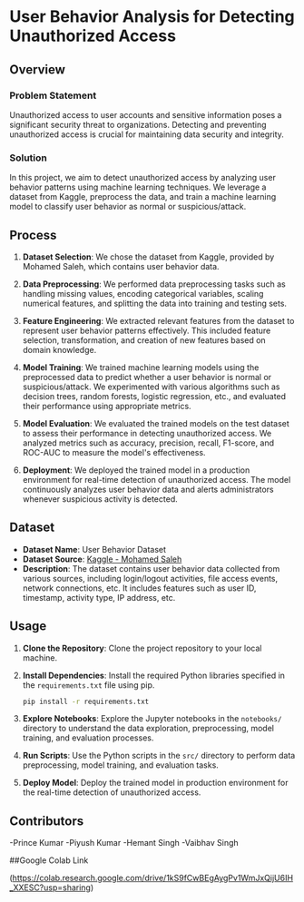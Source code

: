# User Behavior Analysis for Detecting Unauthorized Access

## Overview

### Problem Statement
Unauthorized access to user accounts and sensitive information poses a significant security threat to organizations. Detecting and preventing unauthorized access is crucial for maintaining data security and integrity.

### Solution
In this project, we aim to detect unauthorized access by analyzing user behavior patterns using machine learning techniques. We leverage a dataset from Kaggle, preprocess the data, and train a machine learning model to classify user behavior as normal or suspicious/attack.

## Process

1. **Dataset Selection**: We chose the dataset from Kaggle, provided by Mohamed Saleh, which contains user behavior data.

2. **Data Preprocessing**: We performed data preprocessing tasks such as handling missing values, encoding categorical variables, scaling numerical features, and splitting the data into training and testing sets.

3. **Feature Engineering**: We extracted relevant features from the dataset to represent user behavior patterns effectively. This included feature selection, transformation, and creation of new features based on domain knowledge.

4. **Model Training**: We trained machine learning models using the preprocessed data to predict whether a user behavior is normal or suspicious/attack. We experimented with various algorithms such as decision trees, random forests, logistic regression, etc., and evaluated their performance using appropriate metrics.

5. **Model Evaluation**: We evaluated the trained models on the test dataset to assess their performance in detecting unauthorized access. We analyzed metrics such as accuracy, precision, recall, F1-score, and ROC-AUC to measure the model's effectiveness.

6. **Deployment**: We deployed the trained model in a production environment for real-time detection of unauthorized access. The model continuously analyzes user behavior data and alerts administrators whenever suspicious activity is detected.

## Dataset
- **Dataset Name**: User Behavior Dataset
- **Dataset Source**: [Kaggle - Mohamed Saleh](https://www.kaggle.com/datasets/mohamedsaleh123/datasets123)
- **Description**: The dataset contains user behavior data collected from various sources, including login/logout activities, file access events, network connections, etc. It includes features such as user ID, timestamp, activity type, IP address, etc.


## Usage

1. **Clone the Repository**: Clone the project repository to your local machine.

2. **Install Dependencies**: Install the required Python libraries specified in the `requirements.txt` file using pip.

    ```bash
    pip install -r requirements.txt
    ```

3. **Explore Notebooks**: Explore the Jupyter notebooks in the `notebooks/` directory to understand the data exploration, preprocessing, model training, and evaluation processes.

4. **Run Scripts**: Use the Python scripts in the `src/` directory to perform data preprocessing, model training, and evaluation tasks.

5. **Deploy Model**: Deploy the trained model in production environment for the real-time detection of unauthorized access.

## Contributors

-Prince Kumar
-Piyush Kumar
-Hemant Singh
-Vaibhav Singh

##Google Colab Link 

(https://colab.research.google.com/drive/1kS9fCwBEgAygPv1WmJxQijU6IH_XXESC?usp=sharing)

